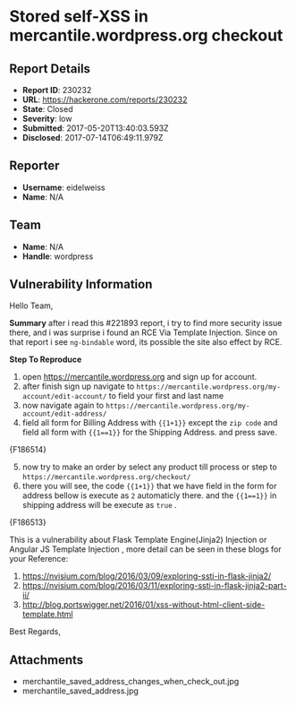 # Stored self-XSS in mercantile.wordpress.org checkout

## Report Details
- **Report ID**: 230232
- **URL**: https://hackerone.com/reports/230232
- **State**: Closed
- **Severity**: low
- **Submitted**: 2017-05-20T13:40:03.593Z
- **Disclosed**: 2017-07-14T06:49:11.979Z

## Reporter
- **Username**: eidelweiss
- **Name**: N/A

## Team
- **Name**: N/A
- **Handle**: wordpress

## Vulnerability Information
Hello Team,

**Summary**
after i read this #221893 report, i try to find more security issue there, and i was surprise i found an RCE Via Template Injection. Since on that report i see `ng-bindable` word, its possible the site also effect by RCE.

**Step To Reproduce**

1. open https://mercantile.wordpress.org and sign up for account.
2. after finish sign up navigate to `https://mercantile.wordpress.org/my-account/edit-account/` to field your first and last name
3. now navigate again to `https://mercantile.wordpress.org/my-account/edit-address/`
4. field all form for Billing Address with `{{1+1}}` except the `zip code` and field all form with `{{1==1}}` for the Shipping Address. and press save.

{F186514}   

5. now try to make an order by select any product till process or step to `https://mercantile.wordpress.org/checkout/`
6. there you will see, the code `{{1+1}}` that we have field in the form for address bellow is execute as `2` automaticly there. and the `{{1==1}}` in shipping address will be execute as `true` .

{F186513}

This is a vulnerability about Flask Template Engine(Jinja2) Injection or Angular JS Template Injection , more detail can be seen in these blogs for your Reference:

1. https://nvisium.com/blog/2016/03/09/exploring-ssti-in-flask-jinja2/
2. https://nvisium.com/blog/2016/03/11/exploring-ssti-in-flask-jinja2-part-ii/
3. http://blog.portswigger.net/2016/01/xss-without-html-client-side-template.html

Best Regards,


## Attachments
- merchantile_saved_address_changes_when_check_out.jpg
- merchantile_saved_address.jpg
